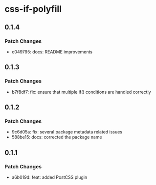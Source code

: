 # css-if-polyfill

## 0.1.4

### Patch Changes

- c049795: docs: README improvements

## 0.1.3

### Patch Changes

- b7f8df7: fix: ensure that multiple if() conditions are handled correctly

## 0.1.2

### Patch Changes

- 9c6d05a: fix: several package metadata related issues
- 588be15: docs: corrected the package name

## 0.1.1

### Patch Changes

- a6b019d: feat: added PostCSS plugin
